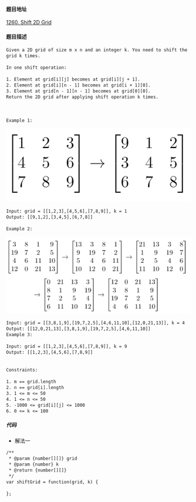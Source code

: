 #### 题目地址
[1260. Shift 2D Grid](https://leetcode.com/problems/shift-2d-grid/)
#### 题目描述
```
Given a 2D grid of size m x n and an integer k. You need to shift the grid k times.

In one shift operation:

1. Element at grid[i][j] becomes at grid[i][j + 1].
2. Element at grid[i][n - 1] becomes at grid[i + 1][0].
3. Element at grid[n - 1][n - 1] becomes at grid[0][0].
Return the 2D grid after applying shift operation k times.

 

Example 1:
```
![example_1](../../assets/array/2019-12-10/e1.png)
```
Input: grid = [[1,2,3],[4,5,6],[7,8,9]], k = 1
Output: [[9,1,2],[3,4,5],[6,7,8]]

Example 2:
```
![example_2](../../assets/array/2019-12-10/e2.png)
```
Input: grid = [[3,8,1,9],[19,7,2,5],[4,6,11,10],[12,0,21,13]], k = 4
Output: [[12,0,21,13],[3,8,1,9],[19,7,2,5],[4,6,11,10]]
Example 3:

Input: grid = [[1,2,3],[4,5,6],[7,8,9]], k = 9
Output: [[1,2,3],[4,5,6],[7,8,9]]
 

Constraints:

1. m == grid.length
2. n == grid[i].length
3. 1 <= m <= 50
4. 1 <= n <= 50
5. -1000 <= grid[i][j] <= 1000
6. 0 <= k <= 100
```

##### 代码

- 解法一
```
/**
 * @param {number[][]} grid
 * @param {number} k
 * @return {number[][]}
 */
var shiftGrid = function(grid, k) {
    
};
```
